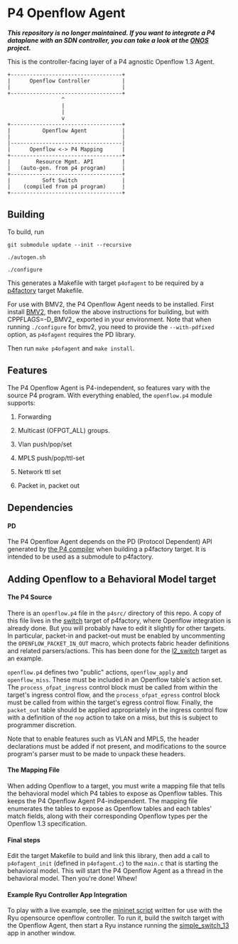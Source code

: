 # P4 Openflow Agent

***This repository is no longer maintained. If you want to integrate a P4
   dataplane with an SDN controller, you can take a look at the
   [ONOS](https://opennetworking.org/onos/) project.***

This is the controller-facing layer of a P4 agnostic Openflow 1.3 Agent.

    +-----------------------------------+
    |      Openflow Controller          | 
    |                                   |
    +-----------------------------------+
                     ^
                     |
                     |
                     v
    +-----------------------------------+
    |          Openflow Agent           |
    |                                   |
    |-----------------------------------|
    |      Openflow <-> P4 Mapping      |
    +-----------------------------------+
    |        Resource Mgmt. API         |
    |   (auto-gen. from p4 program)     |
    +-----------------------------------+
    |          Soft Switch              |
    |    (compiled from p4 program)     |
    +-----------------------------------+

## Building
To build, run

`git submodule update --init --recursive`

`./autogen.sh`

`./configure`

This generates a Makefile with target `p4ofagent` to be required by a
[p4factory](https://github.com/p4lang/p4factory) target Makefile.

For use with BMV2, the P4 Openflow Agent needs to be installed. First install
[BMV2](https://github.com/p4lang/behavioral-model), then follow the
above instructions for building, but with CPPFLAGS=-D_BMV2_ exported in your environment.
Note that when running `./configure` for bmv2, you need to provide the `--with-pdfixed`
option, as `p4ofagent` requires the PD library.

Then run `make p4ofagent` and `make install`.

## Features
The P4 Openflow Agent is P4-independent, so features vary with the
source P4 program. With everything enabled, the `openflow.p4` module supports:

1. Forwarding

2. Multicast (OFPGT_ALL) groups.

3. Vlan push/pop/set

4. MPLS push/pop/ttl-set

5. Network ttl set

6. Packet in, packet out

## Dependencies
#### PD
The P4 Openflow Agent depends on the PD (Protocol Dependent) API generated by
[the P4 compiler](https://github.com/p4lang/p4c-behavioral) when building a
p4factory target. It is intended to be used as a submodule to p4factory.

## Adding Openflow to a Behavioral Model target
#### The P4 Source
There is an `openflow.p4` file in the `p4src/` directory of this repo. A copy
of this file lives in the
[switch](https://github.com/p4lang/p4factory/tree/master/targets/switch)
target of p4factory, where Openflow integration is already done. But you will
probably have to edit it slightly for other targets. In particular, packet-in
and packet-out must be enabled by uncommenting the `OPENFLOW_PACKET_IN_OUT`
macro, which protects fabric header definitions and related parsers/actions.
This has been done for the
[l2_switch](https://github.com/p4lang/p4factory/tree/master/targets/l2_switch) 
target as an example.

`openflow.p4` defines two "public" actions, `openflow_apply` and `openflow_miss`. 
These must be included in an Openflow table's action set. The
`process_ofpat_ingress` control block must be called from within the target's
ingress control flow, and the `process_ofpat_egress` control block must be called
from within the target's egress control flow. Finally, the `packet_out` table 
should be applied appropriately in the ingress control flow with a definition of 
the `nop` action to take on a miss, but this is subject to programmer discretion.

Note that to enable features such as VLAN and MPLS, the header declarations must 
be added if not present, and modifications to the source program's parser must 
to be made to unpack these headers.

#### The Mapping File
When adding Openflow to a target, you must write a mapping file that tells the 
behavioral model which P4 tables to expose as Openflow tables. This keeps the 
P4 Openflow Agent P4-independent. The mapping file enumerates the tables to 
expose as Openflow tables and each tables' match fields, along with their 
corresponding Openflow types per the Openflow 1.3 specification.

#### Final steps
Edit the target Makefile to build and link this library, then add a call to
`p4ofagent_init` (defined in `p4ofagent.c`) to the `main.c` that is starting 
the behavioral model. This will start the P4 Openflow Agent as a thread in 
the behavioral model. Then you're done! Whew!

#### Example Ryu Controller App Integration

To play with a live example, see the
[mininet script](https://github.com/p4lang/p4factory/blob/master/mininet/openflow_l2.py)
written for use with the Ryu opensource openflow controller. To run it, build the switch
target with the Openflow Agent, then start a Ryu instance running the
[simple_switch_13](https://github.com/osrg/ryu/blob/master/ryu/app/simple_switch_13.py)
app in another window. 
